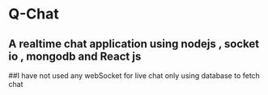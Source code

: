 # Q-Chat

## A realtime chat application using nodejs , socket io , mongodb and React js
##I have not used any webSocket for live chat only using database to fetch chat

